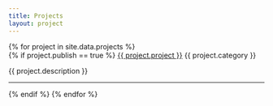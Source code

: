 ```yaml
---
title: Projects
layout: project
---
```


{% for project in site.data.projects %}					
{% if project.publish == true %}
<a href="/projects/{{ project.project }}.html">{{ project.project }}</a>     <span class="tag-project hidden-xs">{{ project.category }}</span>
<br/>
<div class="hidden-xs">
{{ project.description }}
</div>
<hr/>
{% endif %}		
{% endfor %}



